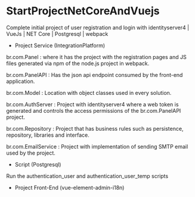 # StartProjectNetCoreAndVuejs
Complete initial project of user registration and login with identityserver4 | VueJs | NET Core | Postgresql | webpack

- Project Service (IntegrationPlatform) 

br.com.Panel : where it has the project with the registration pages and JS files generated via npm of the node.js project in webpack.

br.com.PanelAPI : Has the json api endpoint consumed by the front-end application.

br.com.Model : Location with object classes used in every solution.

br.com.AuthServer : Project with identityserver4 where a web token is generated and controls the access permissions of the br.com.PanelAPI project.

br.com.Repository : Project that has business rules such as persistence, repository, libraries and interface.

br.com.EmailService : Project with implementation of sending SMTP email used by the project.

- Script (Postgresql)

Run the authentication_user and authentication_user_temp scripts

- Project Front-End (vue-element-admin-i18n)

